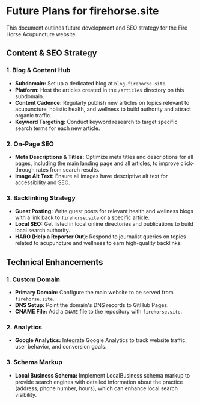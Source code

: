 # Future Plans for firehorse.site

This document outlines future development and SEO strategy for the Fire Horse Acupuncture website.

## Content & SEO Strategy

### 1. Blog & Content Hub

- **Subdomain:** Set up a dedicated blog at `blog.firehorse.site`.
- **Platform:** Host the articles created in the `/articles` directory on this subdomain.
- **Content Cadence:** Regularly publish new articles on topics relevant to acupuncture, holistic health, and wellness to build authority and attract organic traffic.
- **Keyword Targeting:** Conduct keyword research to target specific search terms for each new article.

### 2. On-Page SEO

- **Meta Descriptions & Titles:** Optimize meta titles and descriptions for all pages, including the main landing page and all articles, to improve click-through rates from search results.
- **Image Alt Text:** Ensure all images have descriptive alt text for accessibility and SEO.

### 3. Backlinking Strategy

- **Guest Posting:** Write guest posts for relevant health and wellness blogs with a link back to `firehorse.site` or a specific article.
- **Local SEO:** Get listed in local online directories and publications to build local search authority.
- **HARO (Help a Reporter Out):** Respond to journalist queries on topics related to acupuncture and wellness to earn high-quality backlinks.

## Technical Enhancements

### 1. Custom Domain

- **Primary Domain:** Configure the main website to be served from `firehorse.site`.
- **DNS Setup:** Point the domain's DNS records to GitHub Pages.
- **CNAME File:** Add a `CNAME` file to the repository with `firehorse.site`.

### 2. Analytics

- **Google Analytics:** Integrate Google Analytics to track website traffic, user behavior, and conversion goals.

### 3. Schema Markup

- **Local Business Schema:** Implement LocalBusiness schema markup to provide search engines with detailed information about the practice (address, phone number, hours), which can enhance local search visibility.